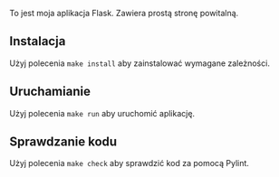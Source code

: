 To jest moja aplikacja Flask. Zawiera prostą stronę powitalną.

## Instalacja

Użyj polecenia `make install` aby zainstalować wymagane zależności.

## Uruchamianie

Użyj polecenia `make run` aby uruchomić aplikację.

## Sprawdzanie kodu

Użyj polecenia `make check` aby sprawdzić kod za pomocą Pylint.